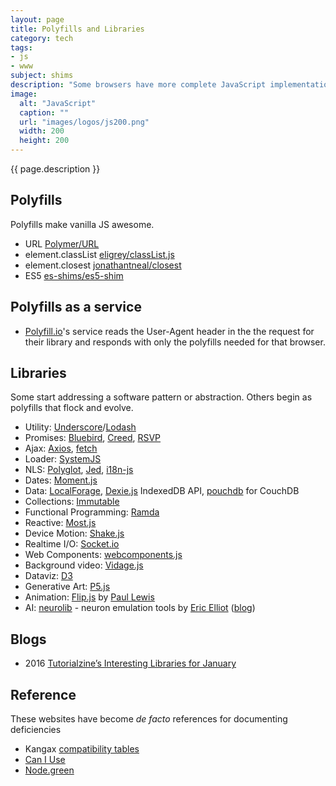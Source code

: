 ```yaml
---
layout: page
title: Polyfills and Libraries
category: tech
tags:
- js
- www
subject: shims
description: "Some browsers have more complete JavaScript implementations than others, and you can manually “polyfill” the deficiencies you care about."
image:
  alt: "JavaScript"
  caption: ""
  url: "images/logos/js200.png"
  width: 200
  height: 200
---
```


{{ page.description }}

Polyfills
--------

Polyfills make vanilla JS awesome.

- URL [Polymer/URL](https://github.com/Polymer/URL)
- element.classList [eligrey/classList.js](https://github.com/eligrey/classList.js)
- element.closest [jonathantneal/closest](https://github.com/jonathantneal/closest)
- ES5 [es-shims/es5-shim](https://github.com/es-shims/es5-shim)

Polyfills as a service
----------------------
- [Polyfill.io](http://Polyfill.io/)'s service reads the User-Agent header in the the request for their library and responds with only the polyfills needed for that browser.

Libraries
--------

Some start addressing a software pattern or abstraction.
Others begin as polyfills that flock and evolve.

- Utility: [Underscore](http://underscorejs.org/)/[Lodash](https://lodash.com/)
- Promises: [Bluebird](https://github.com/petkaantonov/bluebird/), [Creed](https://github.com/briancavalier/creed), [RSVP](https://github.com/tildeio/rsvp.js)
- Ajax: [Axios](https://github.com/mzabriskie/axios), [fetch](https://github.github.io/fetch/)
- Loader: [SystemJS](https://github.com/systemjs/systemjs)
- NLS: [Polyglot](http://airbnb.io/polyglot.js/), [Jed](https://slexaxton.github.io/Jed/), [i18n-js](https://github.com/fnando/i18n-js)
- Dates: [Moment.js](http://momentjs.com/)
- Data: [LocalForage](https://github.com/localForage/localForage), [Dexie.js](http://dexie.org/) IndexedDB API, [pouchdb](https://pouchdb.com/) for CouchDB
- Collections: [Immutable](https://facebook.github.io/immutable-js/)
- Functional Programming: [Ramda](http://Ramdajs.com/)
- Reactive: [Most.js](https://github.com/cujojs/most)
- Device Motion: [Shake.js](https://github.com/alexgibson/shake.js/)
- Realtime I/O: [Socket.io](http://socket.io/)
- Web Components: [webcomponents.js](http://webcomponents.org/polyfills/)
- Background video: [Vidage.js](https://github.com/dvLden/Vidage)
- Dataviz: [D3](https://d3js.org/)
- Generative Art: [P5.js](http://p5js.org/)
- Animation: [Flip.js](https://github.com/googlechrome/flipjs) by [Paul Lewis](https://mobile.twitter.com/aerotwist)
- AI: [neurolib](https://www.npmjs.com/package/neurolib) - neuron emulation tools by [Eric Elliot](https://mobile.twitter.com/_ericelliott) ([blog](https://medium.com/javascript-scene/how-to-build-a-neuron-exploring-ai-in-javascript-pt-2-2f2acb9747ed))

Blogs
-----
- 2016 [Tutorialzine’s Interesting Libraries for January](http://tutorialzine.com/2016/01/15-interesting-javascript-and-css-libraries-for-january-2016/)

Reference
---------

These websites have become _de facto_ references for documenting deficiencies

- Kangax [compatibility tables](https://kangax.github.io/compat-table/es6/)
- [Can I Use](http://caniuse.com/)
- [Node.green](http://node.green/)
